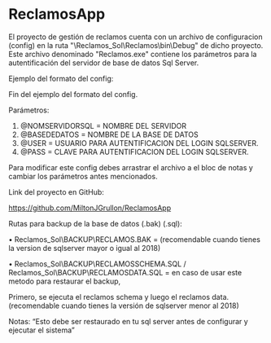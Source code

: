 # ReclamosApp
El proyecto de gestión de reclamos cuenta con un archivo de configuracion (config) en la ruta "\Reclamos_Sol\Reclamos\bin\Debug" de dicho proyecto. Este archivo denominado "Reclamos.exe" contiene los parámetros para la autentificación del servidor de base de datos Sql Server.

Ejemplo del formato del config:

<?xml version="1.0" encoding="utf-8" ?>
<configuration>
    <configSections>
    </configSections>
    <connectionStrings>
        <add name="Reclamos.Properties.Settings.Cadenasql" connectionString="Data Source=@NOMSERVIDORSQL;Initial Catalog=@BASEDEDATOS;User ID=@USER;Password=@PASS" />
    </connectionStrings>
</configuration>

Fin del ejemplo del formato del config.

Parámetros:

1. @NOMSERVIDORSQL = NOMBRE DEL SERVIDOR
2. @BASEDEDATOS = NOMBRE DE LA BASE DE DATOS
3. @USER = USUARIO PARA AUTENTIFICACION DEL LOGIN SQLSERVER.
4. @PASS = CLAVE PARA AUTENTIFICACION DEL LOGIN SQLSERVER.

Para modificar este config debes arrastrar el archivo a el bloc de notas y cambiar los parámetros antes mencionados.

Link del proyecto en GitHub:

https://github.com/MiltonJGrullon/ReclamosApp

Rutas para backup de la base de datos (.bak) (.sql):

•	Reclamos_Sol\BACKUP\RECLAMOS.BAK = (recomendable cuando tienes la version de sqlserver mayor o igual al 2018)

•	Reclamos_Sol\BACKUP\RECLAMOSSCHEMA.SQL / Reclamos_Sol\BACKUP\RECLAMOSDATA.SQL = en caso de usar este metodo para restaurar el backup,


Primero, se ejecuta el reclamos schema y luego el reclamos data. (recomendable cuando tienes la versión de sqlserver menor al 2018)

Notas: “Esto debe ser restaurado en tu sql server antes de configurar y ejecutar el sistema”
